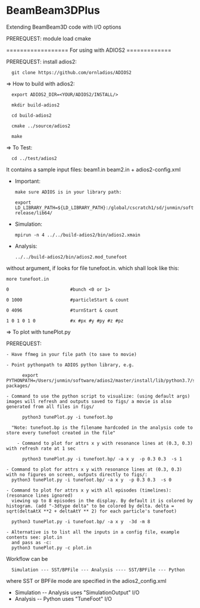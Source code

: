 # BeamBeam3DPlus
Extending BeamBeam3D code with I/O options

PREREQUEST:  module load cmake

================== For using with ADIOS2 =============

PREREQUEST:  install adios2:

      git clone https://github.com/ornladios/ADIOS2
      
=> How to build with adios2:

      export ADIOS2_DIR=<YOUR/ADIOS2/INSTALL/>

      mkdir build-adios2

      cd build-adios2

      cmake ../source/adios2

      make 

=> To Test:   

      cd ../test/adios2 
 
It contains a sample input files:  beam1.in beam2.in + adios2-config.xml


- Important:

      make sure ADIOS is in your library path:

      export LD_LIBRARY_PATH=${LD_LIBRARY_PATH}:/global/cscratch1/sd/junmin/software/adios2/master/install-release/lib64/

- Simulation:

      mpirun -n 4 ../../build-adios2/bin/adios2.xmain 

- Analysis:

      ../../build-adios2/bin/adios2.mod_tunefoot
  
without argument, if looks for file tunefoot.in. which shall look like this:

	more tunefoot.in

	0                       #bunch <0 or 1>

	0 1000                  #particleStart & count

	0 4096                  #turnStart & count

	1 0 1 0 1 0             #x #px #y #py #z #pz


=> To plot with tunePlot.py 

PREREQUEST:

	- Have ffmeg in your file path (to save to movie) 

	- Point pythonpath to ADIOS python library, e.g.      

      	  export PYTHONPATH=/Users/junmin/software/adios2/master/install/lib/python3.7/site-packages/

	- Command to use the python script to visualize: (using default args) images will refresh and outputs saved to figs/ a movie is also generated from all files in figs/

      	  python3 tunePlot.py -i tunefoot.bp

      "Note: tunefoot.bp is the filename hardcoded in the analysis code to store every tunefoot created in the file"

       	- Command to plot for attrs x y with resonance lines at (0.3, 0.3) with refresh rate at 1 sec 

      	  python3 tunePlot.py -i tunefoot.bp/ -a x y  -p 0.3 0.3  -s 1 

	- Command to plot for attrs x y with resonance lines at (0.3, 0.3) with no figures on screen, outputs directly to figs/:
	  python3 tunePlot.py -i tunefoot.bp/ -a x y  -p 0.3 0.3  -s 0
	          
	- Command to plot for attrs x y with all episodes (timelines): (resonance lines ignored)
	  viewing up to 8 episodes in the display. By default it is colored by histogram. (add "-3dtype delta" to be colored by delta. delta = sqrt(deltaAtX **2 + deltaAtY ** 2) for each particle's tunefoot)

	  python3 tunePlot.py -i tunefoot.bp/ -a x y  -3d -m 8 

	- Alternative is to list all the inputs in a config file, example contents see: plot.in 
	  and pass as -c:
	  python3 tunePlot.py -c plot.in

Workflow can be 

      Simulation --- SST/BPFile --- Analysis ---- SST/BPFile --- Python 

where SST or BPFile mode are specified in the adios2_config.xml 
* Simulation -- Analysis uses "SimulationOutput" I/O 
* Analysis -- Python uses "TuneFoot" I/O



            
            
  
<!--
:pensive:  ================== FOR using with SENSEI ===============. :pensive:

PREREQUEST: install sensei: 

      git clone https://gitlab.kitware.com/sensei/sensei
  
=> How to build:

      export SENSEI_DIR=/YOUR/SENSEI/INSTALL/lib/cmake/

      (NOTE: need to export ADIOS2_DIR=<YOUR/ADIOS2/INSTALL> if you used ADIOS2 in SENSEI)

      (NOTE: same goes for HDF5)

      mkdir build-sensei

      cd build-sensei

      cmake ../source/sensei

      make

=> To test

      cd ../test/sensei

- A simple fortran test: (needs sensei.xml to be present) 

   ./build-sensei/bin/sensei.simpleTest 

- Simulation: (needs beam1.in beam2.in)

      mpirun -n 4 ../../build-sensei/bin/sensei.xmain
  
- Analysis:

      ../../build-sensei/bin/sensei.tune_foot


==== About sensei.xml ====

      - SUPOORTED transport type: hdf5 or adios2

      - samples: see sensei-h5.xml or sensei-a2.xml

      - users can customize the filename and reader options (bunch, particles range, etc)
      
      mpirun -n 4 ../../build-sensei/bin/sensei.xmain


-->
  
    
